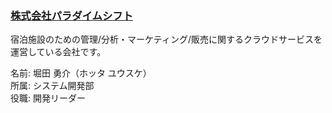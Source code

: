 ### [株式会社パラダイムシフト](https://www.paradigmshift.io/)

宿泊施設のための管理/分析・マーケティング/販売に関するクラウドサービスを運営している会社です。

名前: 堀田 勇介（ホッタ ユウスケ）  
所属: システム開発部  
役職: 開発リーダー  
